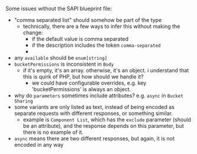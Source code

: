 
Some issues without the SAPI blueprint file:
- "comma separated list" should somehow be part of the type
  - technically, there are a few ways to infer this without making the change:
    - if the default value is comma separated
    - if the description includes the token `comma-separated`
    - 
- any `available` should be `enum[string]`
- `bucketPermissions` is inconsistent in `Body`
  - if it's empty, it's an array. otherwise, it's an object. i understand that this is quirk of PHP, but how should we handle it?
    - we could have configurable overrides, e.g. key 'bucketPermissions' is always an object.
- why do `parameters` sometimes include attributes? e.g. `async` in `Bucket Sharing`
- some variants are only listed as text, instead of being encoded as separate requests with different responses, or something similar.
  - example is `Component List`, which has the `exclude` parameter (should be an attribute), and the response depends on this parameter, but there is no example of it.
- `async` means there are two different responses, but again, it is not encoded in any way